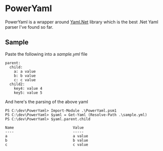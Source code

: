 ﻿PowerYaml
=========

PowerYaml is a wrapper around [Yaml.Net][] library which is the best .Net Yaml parser I've found so far.

Sample
------

Paste the following into a *sample.yml* file

	parent: 
	  child:
		a: a value
		b: b value
		c: c value
	  child2: 
		key4: value 4
		key5: value 5

And here's the parsing of the above yaml		
		
	PS C:\dev\PowerYaml> Import-Module .\PowerYaml.psm1
    PS C:\dev\PowerYaml> $yaml = Get-Yaml (Resolve-Path .\sample.yml)
    PS C:\dev\PowerYaml> $yaml.parent.child

	Name                           Value
	----                           -----
	a                              a value
	b                              b value
	c                              c value

[Yaml.Net]: http://sourceforge.net/projects/yamldotnet/ "Yaml.Net"
